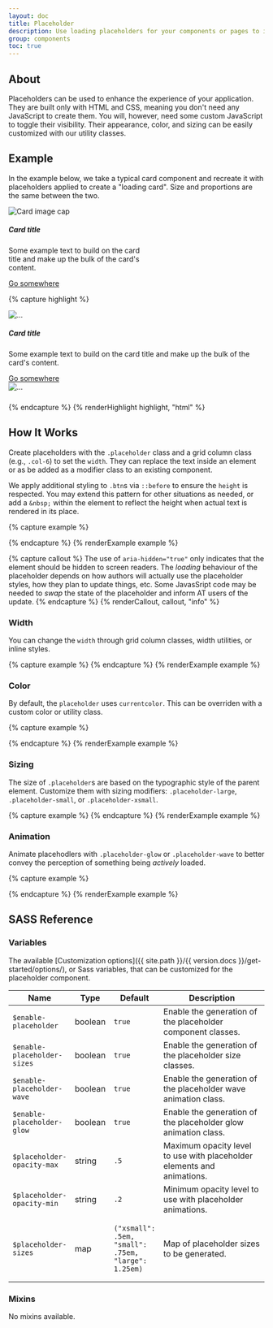 ```yaml
---
layout: doc
title: Placeholder
description: Use loading placeholders for your components or pages to indicate something may still be loading.
group: components
toc: true
---
```


## About

Placeholders can be used to enhance the experience of your application. They are built only with HTML and CSS, meaning you don't need any JavaScript to create them. You will, however, need some custom JavaScript to toggle their visibility. Their appearance, color, and sizing can be easily customized with our utility classes.

## Example

In the example below, we take a typical card component and recreate it with placeholders applied to create a "loading card". Size and proportions are the same between the two.

<div class="cf-example d-flex flex-around">
<div class="card" style="width: 17rem;">
  <img class="img-fluid card-img-top" data-src="holder.js/100px150/" alt="Card image cap">
  <div class="card-body">
    <h5 class="card-title">Card title</h5>
    <p class="card-text">Some example text to build on the card title and make up the bulk of the card's content.</p>
    <a href="#" class="btn btn-primary">Go somewhere</a>
  </div>
</div>

<div class="card" style="width: 17rem;" aria-hidden="true">
  <div class="card-img">
    <span class="card-img-top placeholder" style="width: 100%; height: 150px;"></span>
  </div>
  <div class="card-body">
    <div class="h5 card-title placeholder-glow">
      <span class="placeholder col-6"></span>
    </div>
    <p class="card-text placeholder-glow">
      <span class="placeholder col-7"></span>
      <span class="placeholder col-4"></span>
      <span class="placeholder col-4"></span>
      <span class="placeholder col-6"></span>
      <span class="placeholder col-8"></span>
    </p>
    <a href="#" tabindex="-1" class="btn btn-primary disabled placeholder col-6"></a>
  </div>
</div>
</div>

{% capture highlight %}
<div class="card">
  <img src="..." class="card-img-top" alt="...">

  <div class="card-body">
    <h5 class="card-title">Card title</h5>
    <p class="card-text">Some  example text to build on the card title and make up the bulk of the card's content.</p>
    <a href="#" class="btn btn-primary">Go somewhere</a>
  </div>
</div>

<div class="card" aria-hidden="true">
  <img src="..." class="card-img-top" alt="...">
  <div class="card-body">
    <h5 class="card-title placeholder-glow">
      <span class="placeholder col-6"></span>
    </h5>
    <p class="card-text placeholder-glow">
      <span class="placeholder col-7"></span>
      <span class="placeholder col-4"></span>
      <span class="placeholder col-4"></span>
      <span class="placeholder col-6"></span>
      <span class="placeholder col-8"></span>
    </p>
    <a href="#" tabindex="-1" class="btn btn-primary disabled placeholder col-6"></a>
  </div>
</div>
{% endcapture %}
{% renderHighlight highlight, "html" %}

## How It Works

Create placeholders with the `.placeholder` class and a grid column class (e.g., `.col-6`) to set the `width`. They can replace the text inside an element or as be added as a modifier class to an existing component.

We apply additional styling to `.btn`s via `::before` to ensure the `height` is respected. You may extend this pattern for other situations as needed, or add a `&nbsp;` within the element to reflect the height when actual text is rendered in its place.

{% capture example %}
<p aria-hidden="true">
  <span class="placeholder col-6"></span>
</p>

<a href="#" class="btn btn-primary disabled placeholder col-4" aria-hidden="true"></a>
{% endcapture %}
{% renderExample example %}

{% capture callout %}
The use of `aria-hidden="true"` only indicates that the element should be hidden to screen readers. The *loading* behaviour of the placeholder depends on how authors will actually use the placeholder styles, how they plan to update things, etc. Some JavasSript code may be needed to *swap* the state of the placeholder and inform AT users of the update.
{% endcapture %}
{% renderCallout, callout, "info" %}

### Width

You can change the `width` through grid column classes, width utilities, or inline styles.

{% capture example %}
<span class="placeholder col-6"></span>
<span class="placeholder w-75"></span>
<span class="placeholder" style="width: 25%;"></span>
{% endcapture %}
{% renderExample example %}

### Color

By default, the `placeholder` uses `currentcolor`. This can be overriden with a custom color or utility class.

{% capture example %}
<span class="placeholder col-12"></span>

<span class="placeholder col-12 bg-primary"></span>
<span class="placeholder col-12 bg-secondary"></span>
<span class="placeholder col-12 bg-success"></span>
<span class="placeholder col-12 bg-danger"></span>
<span class="placeholder col-12 bg-warning"></span>
<span class="placeholder col-12 bg-info"></span>
<span class="placeholder col-12 bg-light"></span>
<span class="placeholder col-12 bg-dark"></span>
{% endcapture %}
{% renderExample example %}

### Sizing

The size of `.placeholder`s are based on the typographic style of the parent element. Customize them with sizing modifiers: `.placeholder-large`, `.placeholder-small`, or `.placeholder-xsmall`.

{% capture example %}
<span class="placeholder col-12 placeholder-large"></span>
<span class="placeholder col-12"></span>
<span class="placeholder col-12 placeholder-small"></span>
<span class="placeholder col-12 placeholder-xsmall"></span>
{% endcapture %}
{% renderExample example %}

### Animation

Animate placehodlers with `.placeholder-glow` or `.placeholder-wave` to better convey the perception of something being _actively_ loaded.

{% capture example %}
<p class="placeholder-glow">
  <span class="placeholder col-12"></span>
</p>

<p class="placeholder-wave">
  <span class="placeholder col-12"></span>
</p>
{% endcapture %}
{% renderExample example %}

## SASS Reference

### Variables

The available [Customization options]({{ site.path }}/{{ version.docs }}/get-started/options/), or Sass variables, that can be customized for the placeholder component.

<div class="table-scroll">
  <table class="table table-bordered table-striped">
    <thead>
      <tr>
        <th style="width: 100px;">Name</th>
        <th style="width: 50px;">Type</th>
        <th style="width: 50px;">Default</th>
        <th>Description</th>
      </tr>
    </thead>
    <tbody>
      <tr>
        <td><code>$enable-placeholder</code></td>
        <td>boolean</td>
        <td><code>true</code></td>
        <td>
          Enable the generation of the placeholder component classes.
        </td>
      </tr>
      <tr>
        <td><code>$enable-placeholder-sizes</code></td>
        <td>boolean</td>
        <td><code>true</code></td>
        <td>
          Enable the generation of the placeholder size classes.
        </td>
      </tr>
      <tr>
        <td><code>$enable-placeholder-wave</code></td>
        <td>boolean</td>
        <td><code>true</code></td>
        <td>
          Enable the generation of the placeholder wave animation class.
        </td>
      </tr>
      <tr>
        <td><code>$enable-placeholder-glow</code></td>
        <td>boolean</td>
        <td><code>true</code></td>
        <td>
          Enable the generation of the placeholder glow animation class.
        </td>
      </tr>
      <tr>
        <td><code>$placeholder-opacity-max</code></td>
        <td>string</td>
        <td><code>.5</code></td>
        <td>
          Maximum opacity level to use with placeholder elements and animations.
        </td>
      </tr>
      <tr>
        <td><code>$placeholder-opacity-min</code></td>
        <td>string</td>
        <td><code>.2</code></td>
        <td>
          Minimum opacity level to use with placeholder animations.
        </td>
      </tr>
      <tr>
        <td><code>$placeholder-sizes</code></td>
        <td>map</td>
        <td>
<pre><code>("xsmall":   .5em,
"small":    .75em,
"large":    1.25em)</code></pre>
        </td>
        <td>
          Map of placeholder sizes to be generated.
        </td>
      </tr>
    </tbody>
  </table>
</div>

### Mixins

No mixins available.

